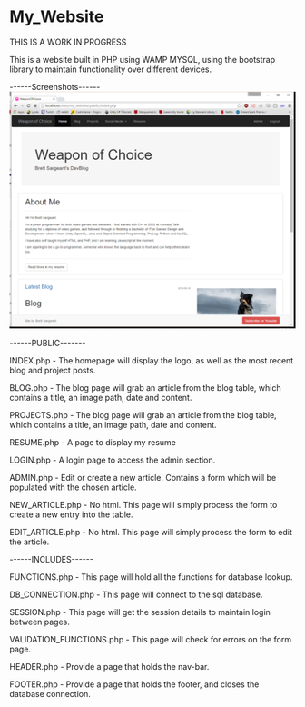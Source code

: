 # My_Website
THIS IS A WORK IN PROGRESS

This is a website built in PHP using WAMP MYSQL, using the bootstrap library to maintain functionality over different devices.

------Screenshots------
![Alt text](/public/uploads/index_ss.png?raw=true "Index.php")

------PUBLIC-------

INDEX.php     - The homepage will display the logo, as well as the most recent blog and project posts.

BLOG.php      - The blog page will grab an article from the blog table, which contains a title, an image path, date and content.

PROJECTS.php  - The blog page will grab an article from the blog table, which contains a title, an image path, date and content.

RESUME.php - A page to display my resume

LOGIN.php - A login page to access the admin section.

ADMIN.php - Edit or create a new article. Contains a form which will be populated with the chosen article.

NEW_ARTICLE.php - No html. This page will simply process the form to create a new entry into the table.

EDIT_ARTICLE.php - No html. This page will simply process the form to edit the article.

------INCLUDES------

FUNCTIONS.php - This page will hold all the functions for database lookup.

DB_CONNECTION.php - This page will connect to the sql database.

SESSION.php - This page will get the session details to maintain login between pages.

VALIDATION_FUNCTIONS.php - This page will check for errors on the form page.

HEADER.php - Provide a page that holds the nav-bar.

FOOTER.php - Provide a page that holds the footer, and closes the database connection.
